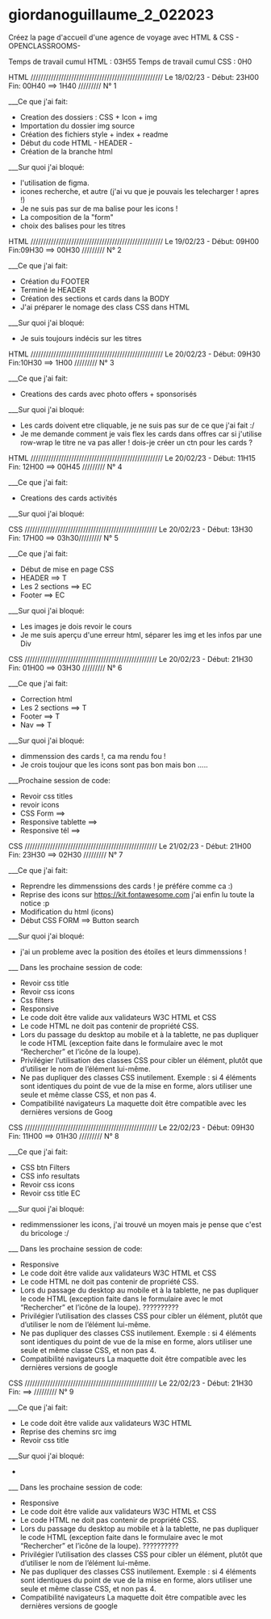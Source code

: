# giordanoguillaume_2_022023

Créez la page d'accueil d'une agence de voyage avec HTML &amp; CSS - OPENCLASSROOMS-

Temps de travail cumul HTML : 03H55
Temps de travail cumul CSS : 0H0

HTML //////////////////////////////////////////////////// Le 18/02/23 - Début: 23H00 Fin: 00H40 ==> 1H40 ///////// N° 1

\_\_\_Ce que j'ai fait:

- Creation des dossiers : CSS + Icon + img
- Importation du dossier img source
- Création des fichiers style + index + readme
- Début du code HTML - HEADER -
- Création de la branche html

\_\_\_Sur quoi j'ai bloqué:

- l'utilisation de figma.
- icones recherche, et autre (j'ai vu que je pouvais les telecharger ! apres !)
- Je ne suis pas sur de ma balise pour les icons !
- La composition de la "form"
- choix des balises pour les titres

HTML //////////////////////////////////////////////////// Le 19/02/23 - Début: 09H00 Fin:09H30 ==> 00H30 ///////// N° 2

\_\_\_Ce que j'ai fait:

- Création du FOOTER
- Terminé le HEADER
- Création des sections et cards dans la BODY
- J'ai préparer le nomage des class CSS dans HTML

\_\_\_Sur quoi j'ai bloqué:

- Je suis toujours indécis sur les titres

HTML //////////////////////////////////////////////////// Le 20/02/23 - Début: 09H30 Fin:10H30 ==> 1H00 ///////// N° 3

\_\_\_Ce que j'ai fait:

- Creations des cards avec photo offers + sponsorisés

\_\_\_Sur quoi j'ai bloqué:

- Les cards doivent etre cliquable, je ne suis pas sur de ce que j'ai fait :/
- Je me demande comment je vais flex les cards dans offres car si j'utilise row-wrap le titre ne va pas aller ! dois-je créer un ctn pour les cards ?

HTML //////////////////////////////////////////////////// Le 20/02/23 - Début: 11H15 Fin: 12H00 ==> 00H45 ///////// N° 4

\_\_\_Ce que j'ai fait:

- Creations des cards activités

\_\_\_Sur quoi j'ai bloqué:

CSS //////////////////////////////////////////////////// Le 20/02/23 - Début: 13H30 Fin: 17H00 ==> 03h30///////// N° 5

\_\_\_Ce que j'ai fait:

- Début de mise en page CSS
- HEADER ==> T
- Les 2 sections ==> EC
- Footer ==> EC

\_\_\_Sur quoi j'ai bloqué:

- Les images je dois revoir le cours
- Je me suis aperçu d'une erreur html, séparer les img et les infos par une Div

CSS //////////////////////////////////////////////////// Le 20/02/23 - Début: 21H30 Fin: 01H00 ==> 03H30 ///////// N° 6

\_\_\_Ce que j'ai fait:

- Correction html
- Les 2 sections ==> T
- Footer ==> T
- Nav ==> T

\_\_\_Sur quoi j'ai bloqué:

- dimmenssion des cards !, ca ma rendu fou !
- Je crois toujour que les icons sont pas bon mais bon .....

\_\_\_Prochaine session de code:

- Revoir css titles
- revoir icons
- CSS Form ==>
- Responsive tablette ==>
- Responsive tél ==>

CSS //////////////////////////////////////////////////// Le 21/02/23 - Début: 21H00 Fin: 23H30 ==> 02H30 ///////// N° 7

\_\_\_Ce que j'ai fait:

- Reprendre les dimmenssions des cards ! je préfére comme ca :)
- Reprise des icons sur https://kit.fontawesome.com j'ai enfin lu toute la notice :p
- Modification du html (icons)
- Début CSS FORM ==> Button search

\_\_\_Sur quoi j'ai bloqué:

- j'ai un probleme avec la position des étoiles et leurs dimmenssions !

\_\_\_ Dans les prochaine session de code:

- Revoir css title
- Revoir css icons
- Css filters
- Responsive
- Le code doit être valide aux validateurs W3C HTML et CSS
- Le code HTML ne doit pas contenir de propriété CSS.
- Lors du passage du desktop au mobile et à la tablette, ne pas dupliquer le code
  HTML (exception faite dans le formulaire avec le mot “Rechercher” et l’icône de la
  loupe).
- Privilégier l’utilisation des classes CSS pour cibler un élément, plutôt que d’utiliser
  le nom de l’élément lui-même.
- Ne pas dupliquer des classes CSS inutilement. Exemple : si 4 éléments sont
  identiques du point de vue de la mise en forme, alors utiliser une seule et même
  classe CSS, et non pas 4.
- Compatibilité navigateurs La maquette doit être compatible avec les dernières versions de Goog

CSS //////////////////////////////////////////////////// Le 22/02/23 - Début: 09H30 Fin: 11H00 ==> 01H30 ///////// N° 8

\_\_\_Ce que j'ai fait:

- CSS btn Filters
- CSS info resultats
- Revoir css icons
- Revoir css title EC

\_\_\_Sur quoi j'ai bloqué:

- redimmenssioner les icons, j'ai trouvé un moyen mais je pense que c'est du bricologe :/

\_\_\_ Dans les prochaine session de code:

- Responsive
- Le code doit être valide aux validateurs W3C HTML et CSS
- Le code HTML ne doit pas contenir de propriété CSS.
- Lors du passage du desktop au mobile et à la tablette, ne pas dupliquer le code
  HTML (exception faite dans le formulaire avec le mot “Rechercher” et l’icône de la
  loupe). ??????????
- Privilégier l’utilisation des classes CSS pour cibler un élément, plutôt que d’utiliser
  le nom de l’élément lui-même.
- Ne pas dupliquer des classes CSS inutilement. Exemple : si 4 éléments sont
  identiques du point de vue de la mise en forme, alors utiliser une seule et même
  classe CSS, et non pas 4.
- Compatibilité navigateurs La maquette doit être compatible avec les dernières versions de google

CSS //////////////////////////////////////////////////// Le 22/02/23 - Début: 21H30 Fin: ==> ///////// N° 9

\_\_\_Ce que j'ai fait:

- Le code doit être valide aux validateurs W3C HTML
- Reprise des chemins src img
- Revoir css title

\_\_\_Sur quoi j'ai bloqué:

-

\_\_\_ Dans les prochaine session de code:

- Responsive
- Le code doit être valide aux validateurs W3C HTML et CSS
- Le code HTML ne doit pas contenir de propriété CSS.
- Lors du passage du desktop au mobile et à la tablette, ne pas dupliquer le code
  HTML (exception faite dans le formulaire avec le mot “Rechercher” et l’icône de la
  loupe). ??????????
- Privilégier l’utilisation des classes CSS pour cibler un élément, plutôt que d’utiliser
  le nom de l’élément lui-même.
- Ne pas dupliquer des classes CSS inutilement. Exemple : si 4 éléments sont
  identiques du point de vue de la mise en forme, alors utiliser une seule et même
  classe CSS, et non pas 4.
- Compatibilité navigateurs La maquette doit être compatible avec les dernières versions de google
